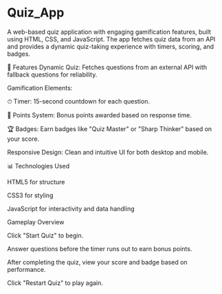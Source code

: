 # Quiz_App
A web-based quiz application with engaging gamification features, built using HTML, CSS, and JavaScript. The app fetches quiz data from an API and provides a dynamic quiz-taking experience with timers, scoring, and badges.

🚀 Features
Dynamic Quiz: Fetches questions from an external API with fallback questions for reliability.

Gamification Elements:

⏱ Timer: 15-second countdown for each question.

🎯 Points System: Bonus points awarded based on response time.

🏆 Badges: Earn badges like "Quiz Master" or "Sharp Thinker" based on your score.

Responsive Design: Clean and intuitive UI for both desktop and mobile.


📊 Technologies Used

HTML5 for structure

CSS3 for styling

JavaScript for interactivity and data handling


Gameplay Overview

Click "Start Quiz" to begin.

Answer questions before the timer runs out to earn bonus points.

After completing the quiz, view your score and badge based on performance.

Click "Restart Quiz" to play again.
